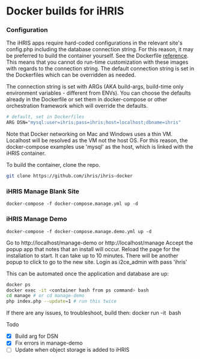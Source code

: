 # Docker builds for iHRIS

### Configuration

The iHRIS apps require hard-coded configurations in the relevant site's config.php including the database connection string. For this reason, it may be preferred to build the container yourself. See the Dockerfile [reference](https://docs.docker.com/engine/reference/builder/#arg). This means that you cannot do run-time customization with these images with regards to the connection string. The default connection string is set in the Dockerfiles which can be overridden as needed.

The connection string is set with ARGs (AKA build-args, build-time only environment variables - different from ENVs). You can choose the defaults already in the Dockerfile or set them in docker-compose or other orchestration framework which will override the defaults.

```sh
# default, set in Dockerfiles
ARG DSN="mysql:user=ihris;pass=ihris;host=localhost;dbname=ihris"
```

Note that Docker networking on Mac and Windows uses a thin VM. Localhost will be resolved as the VM not the host OS. For this reason, the docker-compose examples use 'mysql' as the host, which is linked with the iHRIS container.

To build the container, clone the repo.

```sh
git clone https://github.com/ihris/ihris-docker
```

### iHRIS Manage Blank Site

```
docker-compose -f docker-compose.manage.yml up -d
```

### iHRIS Manage Demo

```
docker-compose -f docker-compose.manage.demo.yml up -d
```

Go to http://localhost/manage-demo or http://localhost/manage Accept the popup app that notes that an install will occur. Reload the page for the installation to start. It can take up to 10 minutes. There will be another popup to click to go to the new site. Login as i2ce_admin with pass 'ihris'

This can be automated once the application and database are up:
```sh
docker ps
docker exec -it <container hash from ps command> bash
cd manage # or cd manage-demo
php index.php --update=1 # run this twice
```

If there are any issues, to troubleshoot, build then: docker run -it <image hash> bash

Todo
- [X] Build arg for DSN
- [x] Fix errors in manage-demo
- [ ] Update when object storage is added to iHRIS
